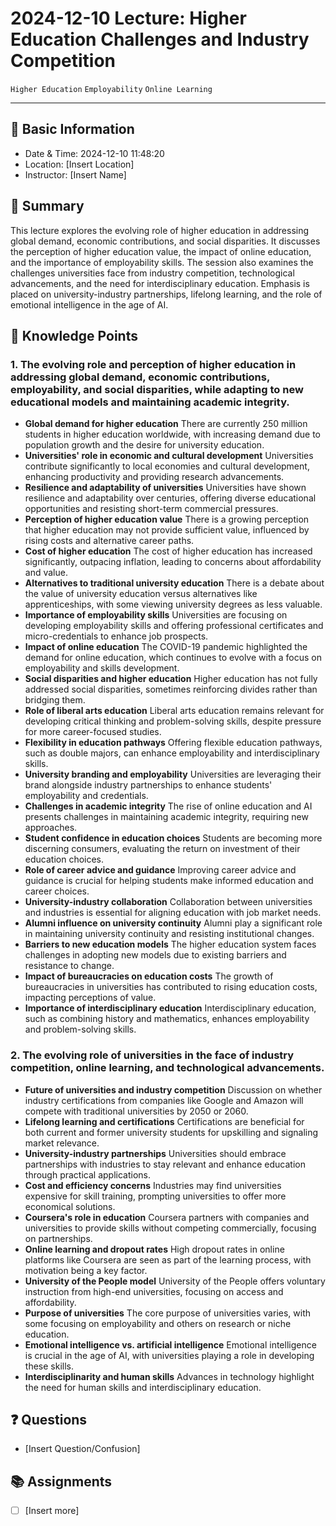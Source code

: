 # 2024-12-10 Lecture: Higher Education Challenges and Industry Competition
`Higher Education` `Employability` `Online Learning` 

---
## 📃 Basic Information
* Date & Time:  2024-12-10 11:48:20
* Location: [Insert Location]
* Instructor: [Insert Name]
## 📝 Summary
This lecture explores the evolving role of higher education in addressing global demand, economic contributions, and social disparities. It discusses the perception of higher education value, the impact of online education, and the importance of employability skills. The session also examines the challenges universities face from industry competition, technological advancements, and the need for interdisciplinary education. Emphasis is placed on university-industry partnerships, lifelong learning, and the role of emotional intelligence in the age of AI.
## 🔖 Knowledge Points
### 1. The evolving role and perception of higher education in addressing global demand, economic contributions, employability, and social disparities, while adapting to new educational models and maintaining academic integrity.
* **Global demand for higher education**
    There are currently 250 million students in higher education worldwide, with increasing demand due to population growth and the desire for university education.
* **Universities' role in economic and cultural development**
    Universities contribute significantly to local economies and cultural development, enhancing productivity and providing research advancements.
* **Resilience and adaptability of universities**
    Universities have shown resilience and adaptability over centuries, offering diverse educational opportunities and resisting short-term commercial pressures.
* **Perception of higher education value**
    There is a growing perception that higher education may not provide sufficient value, influenced by rising costs and alternative career paths.
* **Cost of higher education**
    The cost of higher education has increased significantly, outpacing inflation, leading to concerns about affordability and value.
* **Alternatives to traditional university education**
    There is a debate about the value of university education versus alternatives like apprenticeships, with some viewing university degrees as less valuable.
* **Importance of employability skills**
    Universities are focusing on developing employability skills and offering professional certificates and micro-credentials to enhance job prospects.
* **Impact of online education**
    The COVID-19 pandemic highlighted the demand for online education, which continues to evolve with a focus on employability and skills development.
* **Social disparities and higher education**
    Higher education has not fully addressed social disparities, sometimes reinforcing divides rather than bridging them.
* **Role of liberal arts education**
    Liberal arts education remains relevant for developing critical thinking and problem-solving skills, despite pressure for more career-focused studies.
* **Flexibility in education pathways**
    Offering flexible education pathways, such as double majors, can enhance employability and interdisciplinary skills.
* **University branding and employability**
    Universities are leveraging their brand alongside industry partnerships to enhance students' employability and credentials.
* **Challenges in academic integrity**
    The rise of online education and AI presents challenges in maintaining academic integrity, requiring new approaches.
* **Student confidence in education choices**
    Students are becoming more discerning consumers, evaluating the return on investment of their education choices.
* **Role of career advice and guidance**
    Improving career advice and guidance is crucial for helping students make informed education and career choices.
* **University-industry collaboration**
    Collaboration between universities and industries is essential for aligning education with job market needs.
* **Alumni influence on university continuity**
    Alumni play a significant role in maintaining university continuity and resisting institutional changes.
* **Barriers to new education models**
    The higher education system faces challenges in adopting new models due to existing barriers and resistance to change.
* **Impact of bureaucracies on education costs**
    The growth of bureaucracies in universities has contributed to rising education costs, impacting perceptions of value.
* **Importance of interdisciplinary education**
    Interdisciplinary education, such as combining history and mathematics, enhances employability and problem-solving skills.
### 2. The evolving role of universities in the face of industry competition, online learning, and technological advancements.
* **Future of universities and industry competition**
    Discussion on whether industry certifications from companies like Google and Amazon will compete with traditional universities by 2050 or 2060.
* **Lifelong learning and certifications**
    Certifications are beneficial for both current and former university students for upskilling and signaling market relevance.
* **University-industry partnerships**
    Universities should embrace partnerships with industries to stay relevant and enhance education through practical applications.
* **Cost and efficiency concerns**
    Industries may find universities expensive for skill training, prompting universities to offer more economical solutions.
* **Coursera's role in education**
    Coursera partners with companies and universities to provide skills without competing commercially, focusing on partnerships.
* **Online learning and dropout rates**
    High dropout rates in online platforms like Coursera are seen as part of the learning process, with motivation being a key factor.
* **University of the People model**
    University of the People offers voluntary instruction from high-end universities, focusing on access and affordability.
* **Purpose of universities**
    The core purpose of universities varies, with some focusing on employability and others on research or niche education.
* **Emotional intelligence vs. artificial intelligence**
    Emotional intelligence is crucial in the age of AI, with universities playing a role in developing these skills.
* **Interdisciplinarity and human skills**
    Advances in technology highlight the need for human skills and interdisciplinary education.
## ❓ Questions
- [Insert Question/Confusion]
## 📚 Assignments
- [ ] [Insert more]
